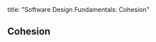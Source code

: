 <frontmatter>
title: "Software Design Fundamentals: Cohesion"
</frontmatter>

<link rel="stylesheet" href="{{baseUrl}}/css/textbook.css">

<div class="website-content" id="all">

## Cohesion

<div id="main">

<include src="what/embed.md" boilerplate  />
<include src="how/embed.md" boilerplate  />

</div>

</div>
